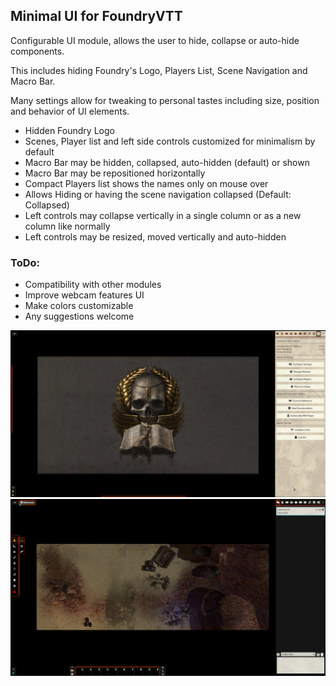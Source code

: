 ## Minimal UI for FoundryVTT

Configurable UI module, allows the user to hide, collapse or auto-hide components.

This includes hiding Foundry's Logo, Players List, Scene Navigation and Macro Bar.

Many settings allow for tweaking to personal tastes including size, position and behavior of UI elements.

* Hidden Foundry Logo
* Scenes, Player list and left side controls customized for minimalism by default 
* Macro Bar may be hidden, collapsed, auto-hidden (default) or shown
* Macro Bar may be repositioned horizontally
* Compact Players list shows the names only on mouse over
* Allows Hiding or having the scene navigation collapsed (Default: Collapsed)
* Left controls may collapse vertically in a single column or as a new column like normally
* Left controls may be resized, moved vertically and auto-hidden

### ToDo:
* Compatibility with other modules
* Improve webcam features UI
* Make colors customizable
* Any suggestions welcome

![Example GIF](./examplegif-long.gif)
![Example Image](./example10.jpg)
